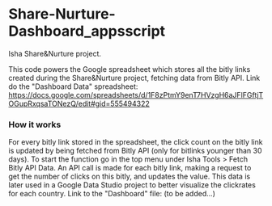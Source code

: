 # Share-Nurture-Dashboard_appsscript
Isha Share&Nurture project.

This code powers the Google spreadsheet which stores all the bitly links created during the Share&Nurture project, fetching data from Bitly API. 
Link do the "Dashboard Data" spreadsheet: https://docs.google.com/spreadsheets/d/1F8zPtmY9enT7HVzgH6aJFlFGftjTOGupRxqsaTONezQ/edit#gid=555494322

### How it works
For every bitly link stored in the spreadsheet, the click count on the bitly link is updated by being fetched from Bitly API (only for bitlinks younger than 30 days).
To start the function go in the top menu under Isha Tools > Fetch Bitly API Data. An API call is made for each bitly link, making a request to get the number of clicks on this bitly, and updates the value.
This data is later used in a Google Data Studio project to better visualize the clickrates for each country. Link to the "Dashboard" file: (to be added...)
